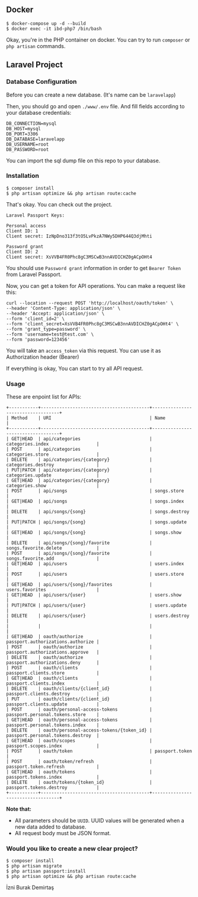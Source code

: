 ## Docker
```
$ docker-compose up -d --build
$ docker exec -it ibd-php7 /bin/bash
```
Okay, you're in the PHP container on docker. You can try to run `composer` or `php artisan` commands.


## Laravel Project

### Database Configuration
Before you can create a new database. (It's name can be `laravelapp`)

Then, you should go and open `./www/.env` file. And fill fields according to  your database credentials: 
```
DB_CONNECTION=mysql
DB_HOST=mysql
DB_PORT=3306
DB_DATABASE=laravelapp
DB_USERNAME=root
DB_PASSWORD=root
```
You can import the sql dump file on this repo to your database.

### Installation
```
$ composer install
$ php artisan optimize && php artisan route:cache
```
That's okay. You can check out the project.

```
Laravel Passport Keys:

Personal access
Client ID: 1
Client secret: IzNpDno313f3tO5LvPkzA7NWy5DHP644Q3djMhti

Password grant
Client ID: 2
Client secret: XsVVB4FR0Phc8gC3MSCwB3nnAVDICHZ0gACpOHt4
```
You should use `Password grant` information in order to get `Bearer Token` from Laravel Passport. 

Now, you can get a token for API operations. You can make a request like this:

```
curl --location --request POST 'http://localhost/oauth/token' \
--header 'Content-Type: application/json' \
--header 'Accept: application/json' \
--form 'client_id=2' \
--form 'client_secret=XsVVB4FR0Phc8gC3MSCwB3nnAVDICHZ0gACpOHt4' \
--form 'grant_type=password' \
--form 'username=test@test.com' \
--form 'password=123456'
```
You will take an `access_token` via this request. You can use it as Authorization header (Bearer)

If everything is okay, You can start to try all API request. 

### Usage
These are enpoint list for APIs:

```
+-----------+-----------------------------------------+-----------------------------------+
| Method    | URI                                     | Name                              | 
+-----------+-----------------------------------------+-----------------------------------+
| GET|HEAD  | api/categories                          | categories.index                  | 
| POST      | api/categories                          | categories.store                  | 
| DELETE    | api/categories/{category}               | categories.destroy                | 
| PUT|PATCH | api/categories/{category}               | categories.update                 | 
| GET|HEAD  | api/categories/{category}               | categories.show                   | 
| POST      | api/songs                               | songs.store                       | 
| GET|HEAD  | api/songs                               | songs.index                       | 
| DELETE    | api/songs/{song}                        | songs.destroy                     | 
| PUT|PATCH | api/songs/{song}                        | songs.update                      | 
| GET|HEAD  | api/songs/{song}                        | songs.show                        | 
| DELETE    | api/songs/{song}/favorite               | songs.favorite.delete             | 
| POST      | api/songs/{song}/favorite               | songs.favorite.add                | 
| GET|HEAD  | api/users                               | users.index                       | 
| POST      | api/users                               | users.store                       | 
| GET|HEAD  | api/users/{song}/favorites              | users.favorites                   | 
| GET|HEAD  | api/users/{user}                        | users.show                        | 
| PUT|PATCH | api/users/{user}                        | users.update                      | 
| DELETE    | api/users/{user}                        | users.destroy                     |
|           |                                         |                                   |
| GET|HEAD  | oauth/authorize                         | passport.authorizations.authorize | 
| POST      | oauth/authorize                         | passport.authorizations.approve   | 
| DELETE    | oauth/authorize                         | passport.authorizations.deny      | 
| POST      | oauth/clients                           | passport.clients.store            | 
| GET|HEAD  | oauth/clients                           | passport.clients.index            | 
| DELETE    | oauth/clients/{client_id}               | passport.clients.destroy          | 
| PUT       | oauth/clients/{client_id}               | passport.clients.update           | 
| POST      | oauth/personal-access-tokens            | passport.personal.tokens.store    | 
| GET|HEAD  | oauth/personal-access-tokens            | passport.personal.tokens.index    | 
| DELETE    | oauth/personal-access-tokens/{token_id} | passport.personal.tokens.destroy  | 
| GET|HEAD  | oauth/scopes                            | passport.scopes.index             | 
| POST      | oauth/token                             | passport.token                    | 
| POST      | oauth/token/refresh                     | passport.token.refresh            | 
| GET|HEAD  | oauth/tokens                            | passport.tokens.index             | 
| DELETE    | oauth/tokens/{token_id}                 | passport.tokens.destroy           | 
+-----------+-----------------------------------------+-----------------------------------+
```

**Note that:** 

- All parameters should be `UUID`. UUID values will be generated when a new data added to database.
- All request body must be JSON format. 


### Would you like to create a new clear project?
```
$ composer install
$ php artisan migrate
$ php artisan passport:install
$ php artisan optimize && php artisan route:cache
```

İzni Burak Demirtaş
